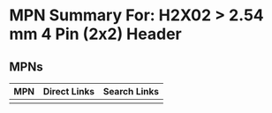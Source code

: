 



# MPN Summary For: H2X02 > 2.54 mm 4 Pin (2x2) Header

## MPNs
  

|MPN|Direct Links|Search Links|
| :--- | :--- | :--- |
||||
